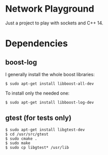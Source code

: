 # Network Playground

Just a project to play with sockets and C++ 14.

# Dependencies

## boost-log

I generally install the whole boost libraries:

    $ sudo apt-get install libboost-all-dev

To install only the needed one:

    $ sudo apt-get install libboost-log-dev

## gtest (for tests only)

    $ sudo apt-get install libgtest-dev
    $ cd /usr/src/gtest
    $ sudo cmake .
    $ sudo make
    $ sudo cp libgtest* /usr/lib

